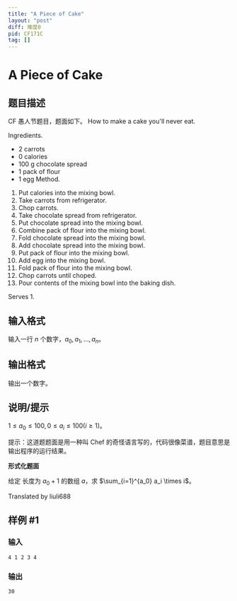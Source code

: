 ```yaml
---
title: "A Piece of Cake"
layout: "post"
diff: 难度0
pid: CF171C
tag: []
---
```


# A Piece of Cake

## 题目描述

CF 愚人节题目，题面如下。
How to make a cake you'll never eat.

Ingredients.

- 2 carrots
- 0 calories
- 100 g chocolate spread
- 1 pack of flour
- 1 egg
Method.

1. Put calories into the mixing bowl.
1. Take carrots from refrigerator.
1. Chop carrots.
1. Take chocolate spread from refrigerator.
1. Put chocolate spread into the mixing bowl.
1. Combine pack of flour into the mixing bowl.
1. Fold chocolate spread into the mixing bowl.
1. Add chocolate spread into the mixing bowl.
1. Put pack of flour into the mixing bowl.
1. Add egg into the mixing bowl.
1. Fold pack of flour into the mixing bowl.
1. Chop carrots until choped.
1. Pour contents of the mixing bowl into the baking dish.

Serves 1.

## 输入格式

输入一行 $n$ 个数字，$a_0,a_1,\dots,a_n$。

## 输出格式

输出一个数字。

## 说明/提示

$1 \le a_0 \le 100,0 \le a_i \le 100(i \ge 1)$。

提示：这道题题面是用一种叫 Chef 的奇怪语言写的，代码很像菜谱，题目意思是输出程序的运行结果。

**形式化题面**

给定 长度为 $a_0 + 1$ 的数组 $a$，求 $\sum_{i=1}^{a_0} a_i \times i$。

Translated by liuli688

## 样例 #1

### 输入

```
4 1 2 3 4

```

### 输出

```
30

```

